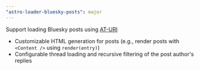 ```yaml
---
"astro-loader-bluesky-posts": major
---
```


Support loading Bluesky posts using [AT-URI](https://atproto.com/specs/at-uri-scheme)
- Customizable HTML generation for posts (e.g., render posts with `<Content />` using `render(entry)`)
- Configurable thread loading and recursive filtering of the post author's replies
